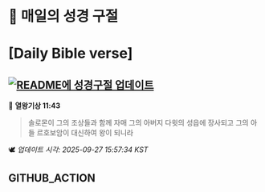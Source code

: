 # 🙏 매일의 성경 구절
# [Daily Bible verse]
## [![README에 성경구절 업데이트](https://github.com/DONGSUKA/first_test/actions/workflows/update-readme-bible.yml/badge.svg)](https://github.com/DONGSUKA/first_test/actions/workflows/update-readme-bible.yml)
<!-- START_BIBLE_VERSE -->
📖 **열왕기상 11:43**
> 솔로몬이 그의 조상들과 함께 자매 그의 아버지 다윗의 성읍에 장사되고 그의 아들 르호보암이 대신하여 왕이 되니라

🕊️ _업데이트 시각: 2025-09-27 15:57:34 KST_
  <!-- END_BIBLE_VERSE -->
## GITHUB_ACTION
